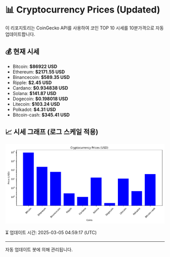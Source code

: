 
# 📊 Cryptocurrency Prices (Updated)

이 리포지토리는 CoinGecko API를 사용하여 코인 TOP 10 시세를 10분가격으로 자동 업데이트합니다.

## 💰 현재 시세
- Bitcoin: **$86922 USD**
- Ethereum: **$2171.55 USD**
- Binancecoin: **$589.35 USD**
- Ripple: **$2.45 USD**
- Cardano: **$0.934838 USD**
- Solana: **$141.87 USD**
- Dogecoin: **$0.198018 USD**
- Litecoin: **$103.24 USD**
- Polkadot: **$4.31 USD**
- Bitcoin-cash: **$345.41 USD**

## 📈 시세 그래프 (로그 스케일 적용)
![Crypto Prices](crypto_prices.png)

⏳ 업데이트 시간: 2025-03-05 04:59:17 (UTC)

---
자동 업데이트 봇에 의해 관리됩니다.
